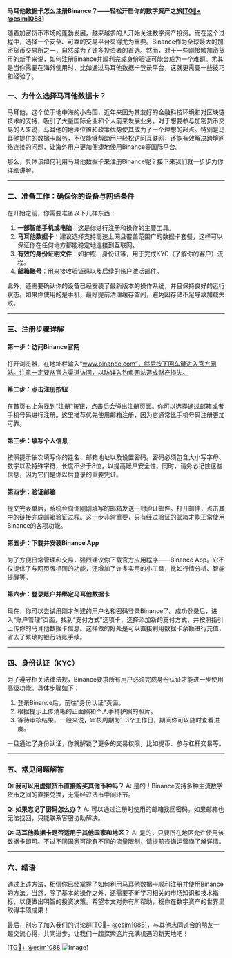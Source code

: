 **马耳他数据卡怎么注册Binance？——轻松开启你的数字资产之旅[[TG💪+ @esim1088](https://t.me/s/esim1088)]**

随着加密货币市场的蓬勃发展，越来越多的人开始关注数字资产投资。而在这个过程中，选择一个安全、可靠的交易平台显得尤为重要。Binance作为全球最大的加密货币交易所之一，自然成为了许多投资者的首选。然而，对于一些刚接触加密货币的新手来说，如何注册Binance并顺利完成身份验证可能会成为一个难题。尤其是当你需要在海外使用时，比如通过马耳他数据卡登录平台，这就更需要一些技巧和经验了。

### 一、为什么选择马耳他数据卡？

马耳他，这个位于地中海的小岛国，近年来因为其友好的金融科技环境和对区块链技术的支持，吸引了大量国际企业和个人前来发展业务。对于想要参与加密货币交易的人来说，马耳他的地理位置和政策优势使其成为了一个理想的起点。特别是马耳他提供的数据卡服务，不仅能够帮助用户轻松访问互联网，还能有效解决跨境网络连接的问题，让海外用户更加便捷地使用Binance等国际平台。

那么，具体该如何利用马耳他数据卡来注册Binance呢？接下来我们就一步步为你详细讲解。

---

### 二、准备工作：确保你的设备与网络条件

在开始之前，你需要准备以下几样东西：
1. **一部智能手机或电脑**：这是你进行注册和操作的主要工具。
2. **马耳他数据卡**：建议选择支持高速上网且覆盖范围广的数据卡套餐，这样可以保证你在任何地方都能稳定地连接到互联网。
3. **有效的身份证明文件**：如护照、身份证等，用于完成KYC（了解你的客户）流程。
4. **邮箱账号**：用来接收验证码以及后续的账户激活邮件。

此外，还需要确认你的设备已经安装了最新版本的操作系统，并且保持良好的运行状态。如果你使用的是手机，最好提前清理缓存空间，避免因存储不足导致加载失败。

---

### 三、注册步骤详解

#### 第一步：访问Binance官网
打开浏览器，在地址栏输入“www.binance.com”，然后按下回车键进入官方网站。注意一定要从官方渠道访问，以防误入钓鱼网站造成财产损失。

#### 第二步：点击注册按钮
在首页右上角找到“注册”按钮，点击后会弹出注册页面。你可以选择通过邮箱或者手机号码进行注册。这里推荐优先使用邮箱注册，因为它通常比手机号码注册更加可靠。

#### 第三步：填写个人信息
按照提示依次填写你的姓名、邮箱地址以及设置密码。密码必须包含大小写字母、数字以及特殊字符，长度不少于8位，以提高账户安全性。同时，请务必记住这些信息，因为它们是你以后登录的重要凭证。

#### 第四步：验证邮箱
提交完表单后，系统会向你刚刚填写的邮箱发送一封验证邮件。打开邮件，点击其中的链接完成邮箱验证过程。这一步非常重要，只有经过验证的邮箱才能正常使用Binance的各项功能。

#### 第五步：下载并安装Binance App
为了方便日常管理和交易，强烈建议你下载官方应用程序——Binance App。它不仅提供了与网页版相同的功能，还增加了许多实用的小工具，比如行情分析、智能提醒等。

#### 第六步：登录账户并绑定马耳他数据卡
现在，你可以尝试用刚才创建的用户名和密码登录Binance了。成功登录后，进入“账户管理”页面，找到“支付方式”选项卡，选择添加新的支付方式，并按照指引上传你的马耳他数据卡信息。这样做的好处是可以直接利用数据卡余额进行充值，省去了繁琐的银行转账手续。

---

### 四、身份认证（KYC）

为了遵守相关法律法规，Binance要求所有用户必须完成身份认证才能进一步使用高级功能。具体步骤如下：

1. 登录Binance后，前往“身份认证”页面。
2. 根据提示上传清晰的正面照和个人手持护照的照片。
3. 等待审核结果。一般来说，审核周期为1-3个工作日，期间你可以随时查看进度。

一旦通过了身份认证，你就解锁了更多的交易权限，比如提币、参与杠杆交易等。

---

### 五、常见问题解答

**Q: 我可以用虚拟货币直接购买其他币种吗？**
A: 是的！Binance支持多种主流数字货币之间的直接兑换，无需经过法币中间环节。

**Q: 如果忘记了密码怎么办？**
A: 可以通过注册时使用的邮箱找回密码。如果邮箱也无法找回，只能联系客服协助解决。

**Q: 马耳他数据卡是否适用于其他国家和地区？**
A: 是的，只要所在地区允许使用该数据卡即可。不过不同国家可能有不同的流量限制，请提前咨询运营商了解详情。

---

### 六、结语

通过上述方法，相信你已经掌握了如何利用马耳他数据卡顺利注册并使用Binance的方法。当然，除了基本的操作之外，还需要不断学习相关的市场知识和技术指标，以便做出明智的投资决策。希望本文对你有所帮助，祝你在数字资产的世界里取得丰硕成果！

最后，别忘了加入我们的讨论群[[TG💪+ @esim1088](https://t.me/s/esim1088)]，与其他志同道合的朋友一起交流心得，共同进步。让我们一起探索这片充满机遇的新天地吧！

[[TG💪+ @esim1088](https://t.me/s/esim1088) ![Image](https://i.postimg.cc/4NQfJmqS/Snipaste-2025-05-13-00-14-12.png)]